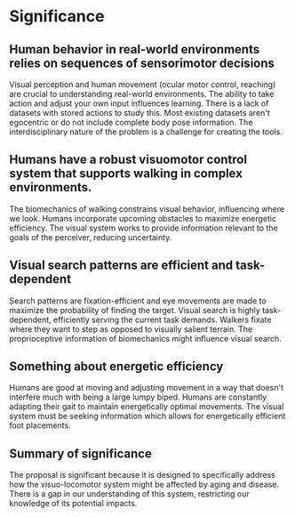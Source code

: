 # Significance

## Human behavior in real-world environments relies on sequences of sensorimotor decisions

Visual perception and human movement (ocular motor control, reaching) are crucial to understanding real-world environments.
The ability to take action and adjust your own input influences learning.
There is a lack of datasets with stored actions to study this.
Most existing datasets aren't egocentric or do not include complete body pose information.
The interdisciplinary nature of the problem is a challenge for creating the tools.

## Humans have a robust visuomotor control system that supports walking in complex environments.

The biomechanics of walking constrains visual behavior, influencing where we look.
Humans incorporate upcoming obstacles to maximize energetic efficiency.
The visual system works to provide information relevant to the goals of the perceiver, reducing uncertainty.

## Visual search patterns are efficient and task-dependent

Search patterns are fixation-efficient and eye movements are made to maximize the probability of finding the target.
Visual search is highly task-dependent, efficiently serving the current task demands.
Walkers fixate where they want to step as opposed to visually salient terrain.
The proprioceptive information of biomechanics might influence visual search.

## Something about energetic efficiency

Humans are good at moving and adjusting movement in a way that doesn't interfere much with being a large lumpy biped.
Humans are constantly adapting their gait to maintain energetically optimal movements.
The visual system must be seeking information which allows for energetically efficient foot placements.

## Summary of significance

The proposal is significant because it is designed to specifically address how the visuo-locomotor system might be affected by aging and disease.
There is a gap in our understanding of this system, restricting our knowledge of its potential impacts.

